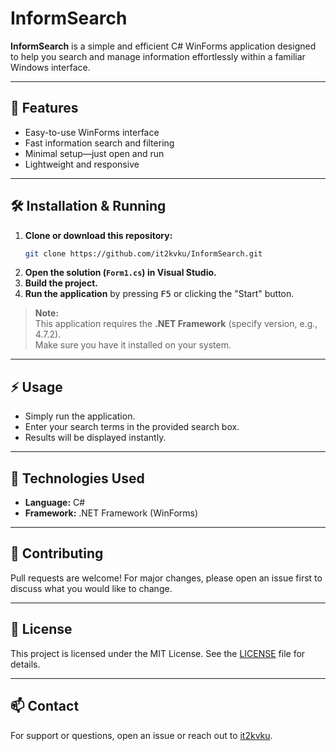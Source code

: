 # InformSearch

**InformSearch** is a simple and efficient C# WinForms application designed to help you search and manage information effortlessly within a familiar Windows interface.

---

## 🚀 Features

- Easy-to-use WinForms interface
- Fast information search and filtering
- Minimal setup—just open and run
- Lightweight and responsive

---

## 🛠️ Installation & Running

1. **Clone or download this repository:**
   ```bash
   git clone https://github.com/it2kvku/InformSearch.git
   ```
2. **Open the solution (`Form1.cs`) in Visual Studio.**
3. **Build the project.**
4. **Run the application** by pressing <kbd>F5</kbd> or clicking the "Start" button.

> **Note:**  
> This application requires the **.NET Framework** (specify version, e.g., 4.7.2).  
> Make sure you have it installed on your system.

---

## ⚡ Usage

- Simply run the application.
- Enter your search terms in the provided search box.
- Results will be displayed instantly.

---

## 🧩 Technologies Used

- **Language:** C#
- **Framework:** .NET Framework (WinForms)

---

## 🤝 Contributing

Pull requests are welcome! For major changes, please open an issue first to discuss what you would like to change.

---

## 📄 License

This project is licensed under the MIT License. See the [LICENSE](LICENSE) file for details.

---

## 📫 Contact

For support or questions, open an issue or reach out to [it2kvku](https://github.com/it2kvku).
